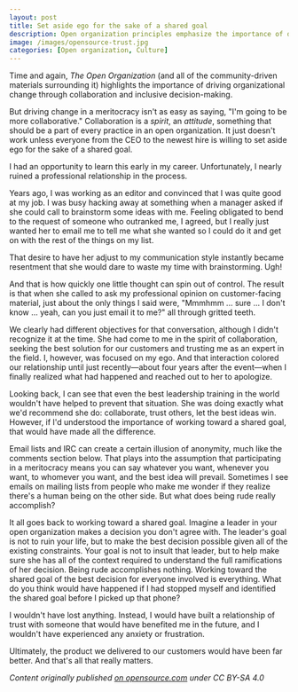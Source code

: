 ```yaml
---
layout: post
title: Set aside ego for the sake of a shared goal
description: Open organization principles emphasize the importance of driving organizational change through collaboration and inclusive decision-making, but it's not as easy as saying, "I'm going to be more collaborative." Collaboration is a spirit, an attitude, something that should be a part of every practice in an open organization. It just doesn't work unless everyone is willing to set aside ego for the sake of a shared goal, and working towards that shared goal is everything.
image: /images/opensource-trust.jpg
categories: [Open organization, Culture]
---
```


Time and again, _The Open Organization_ (and all of the community-driven materials surrounding it) highlights the importance of driving organizational change through collaboration and inclusive decision-making.

But driving change in a meritocracy isn't as easy as saying, "I'm going to be more collaborative." Collaboration is a _spirit_, an _attitude_, something that should be a part of every practice in an open organization. It just doesn't work unless everyone from the CEO to the newest hire is willing to set aside ego for the sake of a shared goal.

I had an opportunity to learn this early in my career. Unfortunately, I nearly ruined a professional relationship in the process.

Years ago, I was working as an editor and convinced that I was quite good at my job. I was busy hacking away at something when a manager asked if she could call to brainstorm some ideas with me. Feeling obligated to bend to the request of someone who outranked me, I agreed, but I really just wanted her to email me to tell me what she wanted so I could do it and get on with the rest of the things on my list.

That desire to have her adjust to my communication style instantly became resentment that she would dare to waste my time with brainstorming. Ugh!

And that is how quickly one little thought can spin out of control. The result is that when she called to ask my professional opinion on customer-facing material, just about the only things I said were, "Mmmhmm ... sure ... I don't know ... yeah, can you just email it to me?" all through gritted teeth.

We clearly had different objectives for that conversation, although I didn't recognize it at the time. She had come to me in the spirit of collaboration, seeking the best solution for our customers and trusting me as an expert in the field. I, however, was focused on my ego. And that interaction colored our relationship until just recently—about four years after the event—when I finally realized what had happened and reached out to her to apologize.

Looking back, I can see that even the best leadership training in the world wouldn't have helped to prevent that situation. She was doing exactly what we'd recommend she do: collaborate, trust others, let the best ideas win. However, if I'd understood the importance of working toward a shared goal, that would have made all the difference.

Email lists and IRC can create a certain illusion of anonymity, much like the comments section below. That plays into the assumption that participating in a meritocracy means you can say whatever you want, whenever you want, to whomever you want, and the best idea will prevail. Sometimes I see emails on mailing lists from people who make me wonder if they realize there's a human being on the other side. But what does being rude really accomplish?

It all goes back to working toward a shared goal. Imagine a leader in your open organization makes a decision you don't agree with. The leader's goal is not to ruin your life, but to make the best decision possible given all of the existing constraints. Your goal is not to insult that leader, but to help make sure she has all of the context required to understand the full ramifications of her decision. Being rude accomplishes nothing. Working toward the shared goal of the best decision for everyone involved is everything. What do you think would have happened if I had stopped myself and identified the shared goal before I picked up that phone?

I wouldn't have lost anything. Instead, I would have built a relationship of trust with someone that would have benefited me in the future, and I wouldn't have experienced any anxiety or frustration.

Ultimately, the product we delivered to our customers would have been far better. And that's all that really matters.

_Content originally published [on opensource.com](https://opensource.com/open-organization/16/6/recognizing-shared-goal) under CC BY-SA 4.0_
